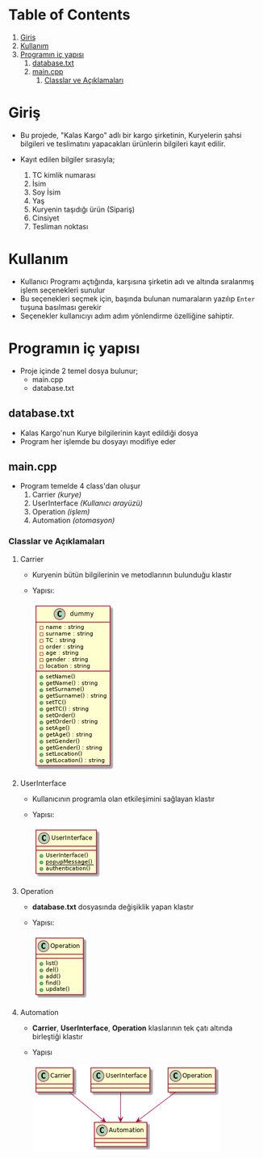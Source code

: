 
# Table of Contents

1.  [Giriş](#orga1446fd)
2.  [Kullanım](#org7420188)
3.  [Programın iç yapısı](#orgece1258)
    1.  [database.txt](#org411b486)
    2.  [main.cpp](#orgd87b0df)
        1.  [Classlar ve Açıklamaları](#orgf8033a2)



<a id="orga1446fd"></a>

# Giriş

-   Bu projede, "Kalas Kargo" adlı bir kargo şirketinin, Kuryelerin şahsi
    bilgileri ve teslimatını yapacakları ürünlerin bilgileri kayıt edilir.

-   Kayıt edilen bilgiler sırasıyla;
    1.  TC kimlik numarası
    2.  İsim
    3.  Soy İsim
    4.  Yaş
    5.  Kuryenin taşıdığı ürün (Sipariş)
    6.  Cinsiyet
    7.  Tesliman noktası


<a id="org7420188"></a>

# Kullanım

-   Kullanıcı Programı açtığında, karşısına şirketin adı ve altında sıralanmış
    işlem seçenekleri sunulur
-   Bu seçenekleri seçmek için, başında bulunan numaraların yazılıp `Enter` tuşuna
    basılması gerekir
-   Seçenekler kullanıcıyı adım adım yönlendirme özelliğine sahiptir.


<a id="orgece1258"></a>

# Programın iç yapısı

-   Proje içinde 2 temel dosya bulunur;
    -   main.cpp
    -   database.txt


<a id="org411b486"></a>

## database.txt

-   Kalas Kargo'nun Kurye bilgilerinin kayıt edildiği dosya
-   Program her işlemde bu dosyayı modifiye eder


<a id="orgd87b0df"></a>

## main.cpp

-   Program temelde 4 class'dan oluşur
    1.  Carrier *(kurye)*
    2.  UserInterface *(Kullanıcı arayüzü)*
    3.  Operation *(işlem)*
    4.  Automation *(otomasyon)*


<a id="orgf8033a2"></a>

### Classlar ve Açıklamaları

1.  Carrier

    -   Kuryenin bütün bilgilerinin ve metodlarının bulunduğu klastır
    -   Yapısı:
        
        ![img](uml/c.png)

2.  UserInterface

    -   Kullanıcının programla olan etkileşimini sağlayan klastır
    -   Yapısı:
        
        ![img](uml/ui.jpg)

3.  Operation

    -   **database.txt** dosyasında değişiklik yapan klastır
    -   Yapısı:
        
        ![img](uml/op.png)

4.  Automation

    -   **Carrier**, **UserInterface**, **Operation** klaslarının tek çatı altında birleştiği
        klastır
    -   Yapısı
        
        ![img](uml/auto.png)

